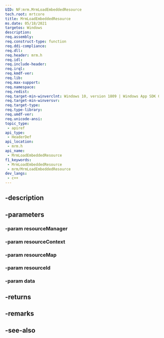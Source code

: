 ```yaml
---
UID: NF:mrm.MrmLoadEmbeddedResource
tech.root: mrtcore 
title: MrmLoadEmbeddedResource
ms.date: 05/18/2021 
targetos: Windows
description: 
req.assembly: 
req.construct-type: function
req.ddi-compliance: 
req.dll: 
req.header: mrm.h
req.idl: 
req.include-header: 
req.irql: 
req.kmdf-ver: 
req.lib: 
req.max-support: 
req.namespace: 
req.redist: 
req.target-min-winverclnt: Windows 10, version 1809 | Windows App SDK 0.5 (and later) 
req.target-min-winversvr: 
req.target-type: 
req.type-library: 
req.umdf-ver: 
req.unicode-ansi: 
topic_type:
 - apiref
api_type:
 - HeaderDef
api_location:
 - mrm.h
api_name:
 - MrmLoadEmbeddedResource
f1_keywords:
 - MrmLoadEmbeddedResource
 - mrm/MrmLoadEmbeddedResource
dev_langs:
 - c++
---
```


## -description

## -parameters

### -param resourceManager

### -param resourceContext

### -param resourceMap

### -param resourceId

### -param data

## -returns

## -remarks

## -see-also

